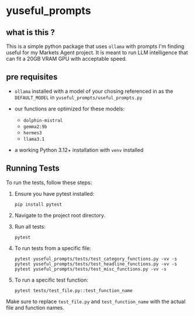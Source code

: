 # yuseful_prompts

## what is this ?

This is a simple python package that uses `ollama` with prompts I'm finding useful for my Markets Agent project. It is meant to run LLM intelligence that can fit a 20GB VRAM GPU with acceptable speed.

## pre requisites

- `ollama` installed with a model of your chosing referenced in as the `DEFAULT_MODEL` in `yuseful_prompts/useful_prompts.py`
- our functions are optimized for these models:
  - `dolphin-mistral`
  - `gemma2:9b`
  - `hermes3`
  - `llama3.1`

- a working Python 3.12+ installation with `venv` installed

## Running Tests

To run the tests, follow these steps:

1. Ensure you have pytest installed:
   ```
   pip install pytest
   ```

2. Navigate to the project root directory.

3. Run all tests:
   ```
   pytest
   ```

4. To run tests from a specific file:
   ```
   pytest yuseful_prompts/tests/test_category_functions.py -vv -s
   pytest yuseful_prompts/tests/test_headline_functions.py -vv -s
   pytest yuseful_prompts/tests/test_misc_functions.py -vv -s
   ```

5. To run a specific test function:
   ```
   pytest tests/test_file.py::test_function_name
   ```

Make sure to replace `test_file.py` and `test_function_name` with the actual file and function names.

